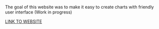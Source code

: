 
The goal of this website was to make it easy to create charts with friendly user interface (Work in progress)

[LINK TO WEBSITE](https://dawidm213.github.io/pie_chart)